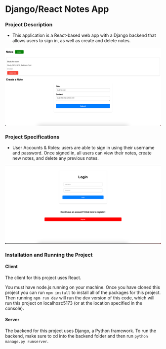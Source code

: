 # Django/React Notes App

### Project Description
* This application is a React-based web app with a Django backend that allows users to sign in, as well as create and delete notes.

![Example home page](https://github.com/ThomasChakif/django-notes-app/blob/main/img/django-notes-app-home.png)

### Project Specifications
* User Accounts & Roles: users are able to sign in using their username and password. Once signed in, all users can view their notes, create new notes, and delete any previous notes.

![Login page](https://github.com/ThomasChakif/django-notes-app/blob/main/img/django-notes-app-login.png)

### Installation and Running the Project

#### Client
The client for this project uses React.

You must have node.js running on your machine. Once you have cloned this project you can run `npm install` to install all of the packages for this project. Then running `npm run dev` will run the dev version of this code, which will run this project on localhost:5173 (or at the location specified in the console).

#### Server
The backend for this project uses Django, a Python framework. To run the backend, make sure to cd into the backend folder and then run `python manage.py runserver`.
